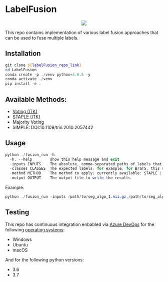 # LabelFusion

<p align="center">
    <a href="https://dev.azure.com/FETS-AI/LabelFusion/_build?definitionId=2&_a=summary" alt="Windows_3.6"><img src="https://dev.azure.com/FETS-AI/LabelFusion/_apis/build/status/FETS-AI.LabelFusion?branchName=main&jobName=Job&configuration=Job%20windows_3.6" /></a>
</p>

This repo contains implementation of various label fusion approaches that can be used to fuse multiple labels.

## Installation

```powershell
git clone ${labelFusion_repo_link}
cd LabelFusion
conda create -p ./venv python=3.6.5 -y
conda activate ./venv
pip install -e .
```

## Available Methods:

- [Voting (ITK)](https://simpleitk.org/doxygen/latest/html/classitk_1_1simple_1_1LabelVotingImageFilter.html)
- [STAPLE (ITK)](https://simpleitk.org/doxygen/latest/html/classitk_1_1simple_1_1MultiLabelSTAPLEImageFilter.html)
- Majority Voting
- SIMPLE: DOI:10.1109/tmi.2010.2057442

## Usage

```powershell
python ./fusion_run -h
  -h, --help        show this help message and exit
  -inputs INPUTS    The absolute, comma-separated paths of labels that need to be fused
  -classes CLASSES  The expected labels; for example, for BraTS, this should be '0,1,2,4'
  -method METHOD    The method to apply; currently available: STAPLE | ITKVoting | MajorityVoting | SIMPLE
  -output OUTPUT    The output file to write the results
```

Example:
```powershell
python ./fusion_run -inputs /path/to/seg_algo_1.nii.gz,/path/to/seg_algo_2.nii.gz,/path/to/seg_algo_3.nii.gz -classes 0,1,2,4 -method STAPLE -output /path/to/seg_fusion.nii.gz
```

## Testing

This repo has continuous integration enbabled via [Azure DevOps](https://dev.azure.com/FETS-AI/LabelFusion/_build?definitionId=2&_a=summary) for the following [operating systems](https://github.com/FETS-AI/LabelFusion/blob/a51b82ad9880d466ed1d42441dd46de37e931df4/azure-pipelines.yml#L9):

- Windows
- Ubuntu
- macOS

And for the following python versions:

- 3.6
- 3.7